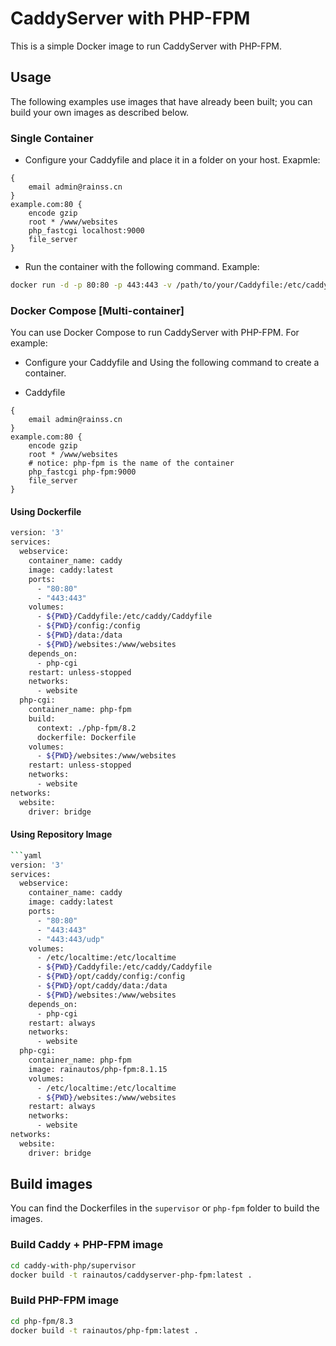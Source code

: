 # CaddyServer with PHP-FPM

This is a simple Docker image to run CaddyServer with PHP-FPM.

## Usage

The following examples use images that have already been built; you can build your own images as described below.

### Single Container

- Configure your Caddyfile and place it in a folder on your host. Exapmle:

```plaintext
{
    email admin@rainss.cn
}
example.com:80 {
    encode gzip
    root * /www/websites
    php_fastcgi localhost:9000
    file_server
}
```

- Run the container with the following command. Example:

```bash
docker run -d -p 80:80 -p 443:443 -v /path/to/your/Caddyfile:/etc/caddy/Caddyfile -v /path/to/your/site:/www/websites --name caddyserver-php-fpm rainautos/caddyserver-php-fpm
```

### Docker Compose [Multi-container]

You can use Docker Compose to run CaddyServer with PHP-FPM. For example:

- Configure your Caddyfile and Using the following command to create a container. 

- Caddyfile

```plaintext
{
    email admin@rainss.cn
}
example.com:80 {
    encode gzip
    root * /www/websites
    # notice: php-fpm is the name of the container
    php_fastcgi php-fpm:9000
    file_server
}
```

#### Using Dockerfile

```bash
version: '3'
services:
  webservice:
    container_name: caddy
    image: caddy:latest
    ports:
      - "80:80"
      - "443:443"
    volumes:
      - ${PWD}/Caddyfile:/etc/caddy/Caddyfile
      - ${PWD}/config:/config
      - ${PWD}/data:/data
      - ${PWD}/websites:/www/websites
    depends_on:
      - php-cgi
    restart: unless-stopped
    networks:
      - website
  php-cgi:
    container_name: php-fpm
    build:
      context: ./php-fpm/8.2
      dockerfile: Dockerfile
    volumes:
      - ${PWD}/websites:/www/websites
    restart: unless-stopped
    networks:
      - website
networks:
  website:
    driver: bridge
```

#### Using Repository Image

```bash
```yaml
version: '3'
services:
  webservice:
    container_name: caddy
    image: caddy:latest
    ports:
      - "80:80"
      - "443:443"
      - "443:443/udp"
    volumes:
      - /etc/localtime:/etc/localtime
      - ${PWD}/Caddyfile:/etc/caddy/Caddyfile
      - ${PWD}/opt/caddy/config:/config
      - ${PWD}/opt/caddy/data:/data
      - ${PWD}/websites:/www/websites
    depends_on:
      - php-cgi
    restart: always
    networks:
      - website
  php-cgi:
    container_name: php-fpm
    image: rainautos/php-fpm:8.1.15
    volumes:
      - /etc/localtime:/etc/localtime
      - ${PWD}/websites:/www/websites
    restart: always
    networks:
      - website
networks:
  website:
    driver: bridge
```
## Build images

You can find the Dockerfiles in the `supervisor` or `php-fpm` folder to build the images.

### Build Caddy + PHP-FPM image

```bash
cd caddy-with-php/supervisor
docker build -t rainautos/caddyserver-php-fpm:latest .
```

### Build PHP-FPM image

```bash
cd php-fpm/8.3
docker build -t rainautos/php-fpm:latest .
```
